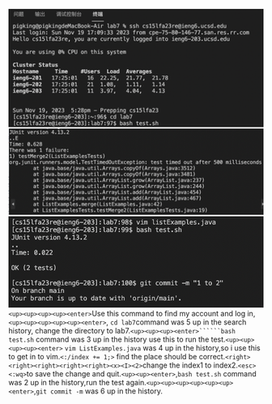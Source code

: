 ![Image](lab7.1.png)
![Image](lab7.3.png)
![Image](lab7.2.png)
```<up><up><up><up><enter>```Use this command to find my account and log in,```<up><up><up><up><up><enter>```, ```cd lab7```command was 5 up in the search history, change the directory to lab7.```<up><up><up><enter>``````bash test.sh``` command was 3 up in the history use this to run the test.```<up><up><up><up><enter>``` ```vim ListExamples.java``` was 4 up in the history,so i use this to get in to vim.```<:/index += 1;>``` find the place should be correct.```<right><right><right><right><right><x><I><2>```change the index1 to index2.```<esc><:wq>```to save the change and quit.```<up><up><enter>```,```bash test.sh``` command was 2 up in the history,run the test again.```<up><up><up><up><up><up><enter>```,```git commit -m``` was 6 up in the history.
